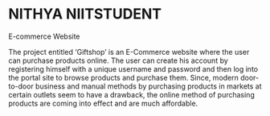 # NITHYA NIITSTUDENT

E-commerce Website

The project entitled ‘Giftshop’ is an E-Commerce website where the user can purchase products online.
The user can create his account by registering himself with a unique username and password and then log into the portal site to browse products and purchase them.
Since, modern door-to-door business and manual methods by purchasing products in markets at certain outlets seem to have a drawback, 
the online method of purchasing products are coming into effect and are much affordable.
